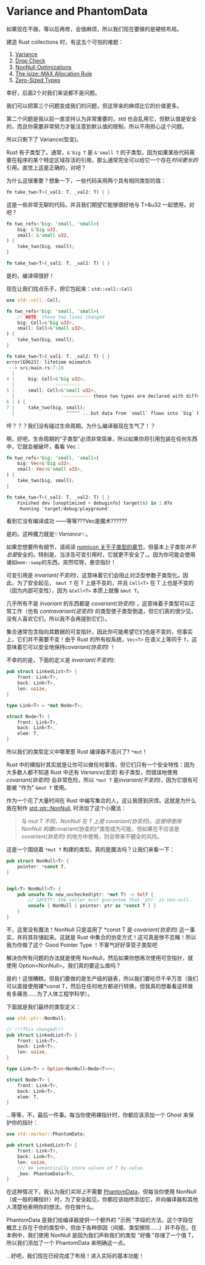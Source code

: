 # Variance and PhantomData

如果现在不做，等以后再修，会很麻烦，所以我们现在要做的是硬核布局。

建造 Rust collections 时，有这五个可怕的难题：

1. [Variance](https://doc.rust-lang.org/nightly/nomicon/subtyping.html)
2. [Drop Check](https://doc.rust-lang.org/nightly/nomicon/dropck.html)
3. [NonNull Optimizations](https://doc.rust-lang.org/nightly/std/ptr/struct.NonNull.html)
4. [The isize::MAX Allocation Rule](https://doc.rust-lang.org/nightly/nomicon/vec/vec-alloc.html)
5. [Zero-Sized Types](https://doc.rust-lang.org/nightly/nomicon/vec/vec-zsts.html)

幸好，后面2个对我们来说都不是问题。

我们可以把第三个问题变成我们的问题，但这带来的麻烦比它的价值更多。

第二个问题是我以前一直坚持认为非常重要的，std 也会乱用它，但默认值是安全的，而且你需要非常努力才能注意到默认值的限制，所以不用担心这个问题。

所以只剩下了 Variance(型变)。

Rust 有子类型了。通常，`&'big T`  是 `&'small T` 的子类型。因为如果某些代码需要在程序的某个特定区域存活的引用，那么通常完全可以给它一个存在*时间更长的*引用。直觉上这是正确的，对吧？

为什么这很重要？想象一下，一些代码采用两个具有相同类型的值：

```rust
fn take_two<T>(_val1: T, _val2: T) { }
```

这是一些非常无聊的代码，并且我们期望它能够很好地与 T=&u32 一起使用，对吧？

```rust
fn two_refs<'big: 'small, 'small>(
    big: &'big u32, 
    small: &'small u32,
) {
    take_two(big, small);
}

fn take_two<T>(_val1: T, _val2: T) { }
```

是的，编译得很好！

现在让我们找点乐子，把它包起来：`std::cell::Cell`

```rust
use std::cell::Cell;

fn two_refs<'big: 'small, 'small>(
    // NOTE: these two lines changed
    big: Cell<&'big u32>, 
    small: Cell<&'small u32>,
) {
    take_two(big, small);
}

fn take_two<T>(_val1: T, _val2: T) { }
error[E0623]: lifetime mismatch
 --> src/main.rs:7:19
  |
4 |     big: Cell<&'big u32>, 
  |               ---------
5 |     small: Cell<&'small u32>,
  |                 ----------- these two types are declared with different lifetimes...
6 | ) {
7 |     take_two(big, small);
  |                   ^^^^^ ...but data from `small` flows into `big` here
```

哼？？？我们没有碰过生命周期，为什么编译器现在生气了！？

啊，好吧，生命周期的“子类型”必须非常简单，所以如果你将引用包装在任何东西中，它就会被破坏，看看 Vec：

```rust
fn two_refs<'big: 'small, 'small>(
    big: Vec<&'big u32>, 
    small: Vec<&'small u32>,
) {
    take_two(big, small);
}

fn take_two<T>(_val1: T, _val2: T) { }
    Finished dev [unoptimized + debuginfo] target(s) in 1.07s
     Running `target/debug/playground`
```

看到它没有编译成功 ——等等???Vec是魔术??????

是的。这种魔力就是✨*Variance*✨。

如果您想要所有细节，请阅读 [nomicon 关于子类型的章节](https://doc.rust-lang.org/nightly/nomicon/subtyping.html)，但基本上子类型*并不总是*安全的。特别是，当涉及可变引用时，它就更不安全了，。因为你可能会使用诸如`mem::swap`的东西，突然哎呀，悬空指针！

可变引用是 *invariant(不变的)*，这意味着它们会阻止对泛型参数子类型化。因此，为了安全起见， `&mut T` 在 T 上是不变的，并且 `Cell<T>` 在 T 上也是不变的（因为内部可变性），因为 `&Cell<T>` 本质上就像 `&mut T`。

几乎所有不是 *invariant* 的东西都是 *covariant(协变的)* ，这意味着子类型可以正常工作（也有 *contravariant(逆变的)* 的类型使子类型倒退，但它们真的很少见，没有人喜欢它们，所以我不会再提到它们）。

集合通常包含指向其数据的可变指针，因此你可能希望它们也是不变的，但事实上，它们并不需要不变！由于 Rust 的所有权系统，`Vec<T>` 在语义上等同于 `T`，这意味着它可以安全地保持*covariant(协变的)* ！

不幸的的是，下面的定义是 *invariant(不变的)*:

```rust
pub struct LinkedList<T> {
    front: Link<T>,
    back: Link<T>,
    len: usize,
}

type Link<T> = *mut Node<T>;

struct Node<T> {
    front: Link<T>,
    back: Link<T>,
    elem: T, 
}
```

所以我们的类型定义中哪里惹 Rust 编译器不高兴了? `*mut`！

Rust 中的裸指针其实就是让你可以做任何事情，但它们只有一个安全特性：因为大多数人都不知道 Rust 中还有 *Variance(型变)* 和子类型，而错误地使用 *covariant(协变的)* 会非常危险，所以 `*mut T` 是*invariant(不变的)*，因为它很有可能被 "作为" `&mut T` 使用。

作为一个花了大量时间在 Rust 中编写集合的人，这让我感到厌烦。这就是为什么我在制作 [std::ptr::NonNull](https://doc.rust-lang.org/std/ptr/struct.NonNull.html), 时添加了这个小魔法：

> 与 *mut T 不同，NonNull<T> 在 T 上是 *covariant(协变的)*。这使得使用 NonNull<T> 构建*covariant(协变的)*类型成为可能，但如果在不应该是 *covariant(协变的)* 的地方中使用，则会带来不健全的风险。

这是一个围绕着 `*mut T` 构建的类型。真的是魔法吗？让我们来看一下：

```rust
pub struct NonNull<T> {
    pointer: *const T,
}


impl<T> NonNull<T> {
    pub unsafe fn new_unchecked(ptr: *mut T) -> Self {
        // SAFETY: the caller must guarantee that `ptr` is non-null.
        unsafe { NonNull { pointer: ptr as *const T } }
    }
}
```

不，这里没有魔法！NonNull 只是滥用了 *const T 是 *covariant(协变的)* 这一事实，并将其存储起来。这就是 Rust 中集合的协变方式！这可真是惨不忍睹！所以我为你做了这个 Good Pointer Type ！不客气好好享受子类型吧

解决你所有问题的办法就是使用 NonNull，然后如果你想再次使用可空指针，就使用 Option<NonNull<T>>。我们真的要这么做吗？

是的！这很糟糕，但我们要做的是生产级的链表，所以我们要吃尽千辛万苦（我们可以直接使用裸*const T，然后在任何地方都进行转换，但我真的想看看这样做有多痛苦......为了人体工程学科学）。

下面就是我们最终的类型定义：

```rust
use std::ptr::NonNull;

// !!!This changed!!!
pub struct LinkedList<T> {
    front: Link<T>,
    back: Link<T>,
    len: usize,
}

type Link<T> = Option<NonNull<Node<T>>>;

struct Node<T> {
    front: Link<T>,
    back: Link<T>,
    elem: T, 
}
```

...等等，不，最后一件事。每当你使用裸指针时，你都应该添加一个 Ghost 来保护你的指针：

```rust
use std::marker::PhantomData;

pub struct LinkedList<T> {
    front: Link<T>,
    back: Link<T>,
    len: usize,
    /// We semantically store values of T by-value.
    _boo: PhantomData<T>,
}
```

在这种情况下，我认为我们*实际上*不需要 [PhantomData](https://doc.rust-lang.org/std/marker/struct.PhantomData.html)，但每当你使用 NonNull（或一般的裸指针）时，为了安全起见，你都应该始终添加它，并向编译器和其他人清楚地表明你的想法，你在做什么。

PhantomData 是我们给编译器提供一个额外的 "示例 "字段的方法，这个字段在概念上存在于你的类型中，但由于各种原因（间接、类型擦除......）并不存在。在本例中，我们使用 NonNull 是因为我们声称我们的类型 "好像 "存储了一个值 T，所以我们添加了一个 PhantomData 来明确这一点。

...好吧，我们现在已经完成了布局！进入实际的基本功能！
